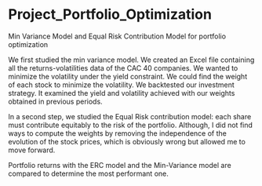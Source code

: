# Project_Portfolio_Optimization
Min Variance Model and Equal Risk Contribution Model for portfolio optimization

We first studied the min variance model.
We created an Excel file containing all the returns-volatilities data of the CAC 40 companies. We wanted to minimize the volatility under the yield constraint. We could find the weight of each stock to minimize the volatility.
We backtested our investment strategy. It examined the yield and volatility achieved with our weights obtained in previous periods. 

In a second step, we studied the Equal Risk contribution model: each share must contribute equitably to the risk of the portfolio.
Although, I did not find ways to compute the weights by removing the independence of the evolution of the stock prices, which is obviously wrong but allowed me to move forward.

Portfolio returns with the ERC model and the Min-Variance model are compared to determine the most performant one.
